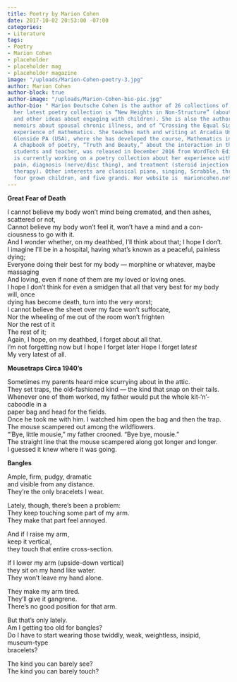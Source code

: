 ```yaml
---
title: Poetry by Marion Cohen
date: 2017-10-02 20:53:00 -07:00
categories:
- Literature
tags:
- Poetry
- Marion Cohen
- placeholder
- placeholder mag
- placeholder magazine
image: "/uploads/Marion-Cohen-poetry-3.jpg"
author: Marion Cohen
author-block: true
author-image: "/uploads/Marion-Cohen-bio-pic.jpg"
author-bio: " Marion Deutsche Cohen is the author of 26 collections of poetry or memoir;
  her latest poetry collection is “New Heights in Non-Structure” (about homeschooling
  and other ideas about engaging with children). She is also the author of two controversial
  memoirs about spousal chronic illness, and of “Crossing the Equal Sign,” about the
  experience of mathematics. She teaches math and writing at Arcadia University in
  Glenside PA (USA), where she has developed the course, Mathematics in Literature.
  A chapbook of poetry, “Truth and Beauty,” about the interaction in that course among
  students and teacher, was released in December 2016 from WordTech Editions. She
  is currently working on a poetry collection about her experience with extreme back
  pain, diagnosis (nerve/disc thing), and treatment (steroid injection plus physical
  therapy). Other interests are classical piano, singing, Scrabble, thrift-shopping,
  four grown children, and five grands. Her website is  marioncohen.net"
---
```


**Great Fear of Death**


I cannot believe my body won’t mind being cremated, and then ashes, scattered or not,<br>
Cannot believe my body won’t feel it, won’t have a mind and a con-<br>
   ciousness to go with it.<br>
And I wonder whether, on my deathbed, I’ll think about that; I hope I don’t.<br>
I imagine I’ll be in a hospital, having what’s known as a peaceful, painless dying;<br>
Everyone doing their best for my body — morphine or whatever, maybe massaging<br>
And loving, even if none of them are my loved or loving ones.<br>
I hope I don’t think for even a smidgen that all that very best for my body will, once<br> 
   dying has become death, turn into the very worst;<br>
I cannot believe the sheet over my face won’t suffocate,<br>
Nor the wheeling of me out of the room won’t frighten<br> 
Nor the rest of it<br>
The rest of it;<br>
Again, I hope, on my deathbed, I forget about all that.<br>
I’m not forgetting now but I hope I forget later
Hope I forget lat*est*<br>
My very latest of all.<br>


**Mousetraps Circa 1940’s**


Sometimes my parents heard mice scurrying about in the attic.<br>
They set traps, the old-fashioned kind — the kind that snap on their tails.<br>
Whenever one of them worked, my father would put the whole kit-‘n’-caboodle in a<br> 
paper bag and head for the fields.<br>
Once he took me with him. I watched him open the bag and then the trap.<br>
The mouse scampered out among the wildflowers.<br>
“’Bye, little mousie,” my father crooned. “Bye bye, mousie.”<br>
The straight line that the mouse scampered along got longer and longer.<br>
I guessed it knew where it was going.<br>


**Bangles**


Ample, firm, pudgy, dramatic<br>
and visible from any distance.<br>
They’re the only bracelets I wear.<br>

 Lately, though, there’s been a problem:<br>
They keep touching some part of my arm.<br>
They make that part feel annoyed.<br>

And if I raise my arm,<br>
keep it vertical,<br>
they touch that entire cross-section.<br>

If I lower my arm (upside-down vertical)<br>
they sit on my hand like water.<br>
They won’t leave my hand alone.<br>

They make my arm tired.<br>
They’ll give it gangrene.<br>
There’s no good position for that arm.<br>

But that’s only lately.<br>
Am I getting too old for bangles?<br>
Do I have to start wearing those twiddly, weak, weightless, insipid, museum-type<br>
   bracelets?<br>

The kind you can barely see?<br>
The kind you can barely touch?<br>

